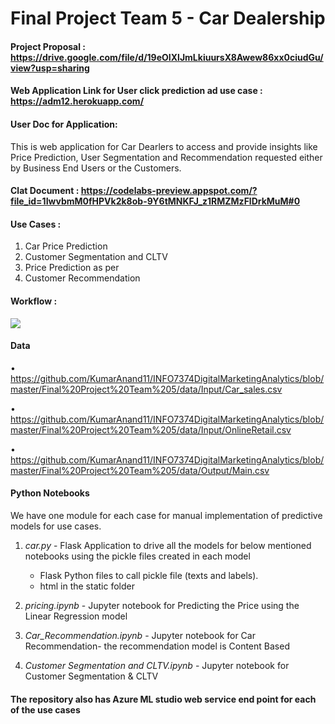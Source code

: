 # Final Project Team 5 - Car Dealership

#### Project Proposal : https://drive.google.com/file/d/19eOIXlJmLkiuursX8Awew86xx0ciudGu/view?usp=sharing

#### Web Application Link for User click prediction ad use case : https://adm12.herokuapp.com/

#### User Doc for Application:

This is web application for Car Dearlers to access and provide insights like Price Prediction, User Segmentation and Recommendation requested either by Business End Users or the Customers.

#### Clat Document : https://codelabs-preview.appspot.com/?file_id=1IwvbmM0fHPVk2k8ob-9Y6tMNKFJ_z1RMZMzFlDrkMuM#0

#### Use Cases :
 1. Car Price Prediction
 2. Customer Segmentation and CLTV
 3. Price Prediction as per 
 4. Customer Recommendation
 
#### Workflow :

![](https://github.com/KumarAnand11/INFO7374DigitalMarketingAnalytics/blob/master/Final%20Project%20Team%205/static/images/workflow.JPG)

#### Data 

• https://github.com/KumarAnand11/INFO7374DigitalMarketingAnalytics/blob/master/Final%20Project%20Team%205/data/Input/Car_sales.csv

• https://github.com/KumarAnand11/INFO7374DigitalMarketingAnalytics/blob/master/Final%20Project%20Team%205/data/Input/OnlineRetail.csv

• https://github.com/KumarAnand11/INFO7374DigitalMarketingAnalytics/blob/master/Final%20Project%20Team%205/data/Output/Main.csv


#### Python Notebooks

We have one module for each case for manual implementation of predictive models for use cases.


1.  *car.py* - Flask Application to drive all the models for below mentioned notebooks using the pickle files created in each model
    +   Flask Python files to call pickle file (texts and labels).
    +   html in the static folder

2.  *pricing.ipynb* - Jupyter notebook for Predicting the Price using the Linear Regression model
    
3.  *Car_Recommendation.ipynb* - Jupyter notebook for Car Recommendation- the recommendation model is Content Based

4.  *Customer Segmentation and CLTV.ipynb* - Jupyter notebook for Customer Segmentation & CLTV

#### The repository also has Azure ML studio web service end point for each of the use cases
